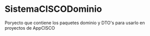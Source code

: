 # SistemaCISCODominio
Poryecto que contiene los paquetes dominio y DTO's para usarlo en proyectos de AppCISCO
